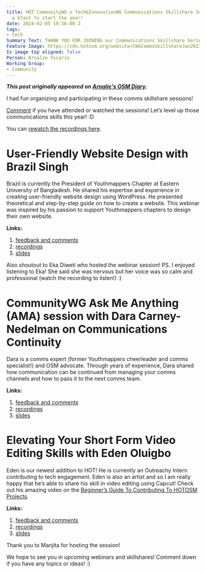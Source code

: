 ```yaml
---
title: HOT CommunityWG x Tech&InnovationWG Communications Skillshare Series - what
  a blast to start the year!
date: 2024-02-05 19:56:00 Z
tags:
- tech
Summary Text: THANK YOU FOR JOINING our Communications Skillshare Series!
Feature Image: https://cdn.hotosm.org/website/CWGCommsSkillshareJan2023C.png
Is image top aligned: false
Person: Arnalie Vicario
Working Group:
- Community
---
```


***This post originally appeared on [Arnalie's OSM Diary](https://www.openstreetmap.org/user/arnalielsewhere/diary/403392).***

I had fun organizing and participating in these comms skillshare sessions!

[Comment](https://www.openstreetmap.org/user/arnalielsewhere/diary/403392) if you have attended or watched the sessions! Let’s level up those communications skills this year! :D

You can [rewatch the recordings here](http://tinyurl.com/CommunityWG-2024JanWebinars).

# User-Friendly Website Design with Brazil Singh

Brazil is currently the President of Youthmappers Chapter at Eastern University of Bangladesh. He shared his expertise and experience in creating user-friendly website design using WordPress. He presented theoretical and step-by-step guide on how to create a website. This webinar was inspired by his passion to support Youthmappers chapters to design their own website.

**Links:**

1. [feedback and comments](https://loomio.hotosm.org/d/LNXYB2lU/)
2. [recordings](https://www.youtube.com/watch?v=O9FmQPWJE9M)
3. [slides](https://www.canva.com/design/DAF6GzKB63w/AXktfM_zqSgPRU-8Er7CCQ/view?utm_content=DAF6GzKB63w&utm_campaign=designshare&utm_medium=link&utm_source=editor)

Also shoutout to Eka Diweti who hosted the webinar session! PS. I enjoyed listening to Eka! She said she was nervous but her voice was so calm and professional (watch the recording to listen!) :)

# CommunityWG Ask Me Anything (AMA) session with Dara Carney-Nedelman on Communications Continuity

Dara is a comms expert (former Youthmappers cheerleader and comms specialist!) and OSM advocate. Through years of experience, Dara shared how communication can be continued from managing your comms channels and how to pass it to the next comms team.

**Links:**

1. [feedback and comments](https://loomio.hotosm.org/d/WA1x7c80/)
2. [recordings](https://www.youtube.com/watch?v=9MD1PehAi9U)
3. [slides](https://www.canva.com/design/DAF6GzKB63w/AXktfM_zqSgPRU-8Er7CCQ/view?utm_content=DAF6GzKB63w&utm_campaign=designshare&utm_medium=link&utm_source=editor)

# Elevating Your Short Form Video Editing Skills with Eden Oluigbo

Eden is our newest addition to HOT! He is currently an Outreachy Intern contributing to tech engagement. Eden is also an artist and so I am really happy that he’s able to share his skill in video editing using Capcut! Check out his amazing video on the [Beginner’s Guide To Contributing To HOTOSM Projects](https://youtu.be/gnr7mMSDCS4).

**Links:**

1. [feedback and comments](https://loomio.hotosm.org/d/uZzL92Dl/)
2. [recordings](https://www.youtube.com/watch?v=7DJsN1meXKw)
3. [slides](https://docs.google.com/presentation/d/1TfwqgIi4Is_f_HwUosIGmTvKVIx0fxZRRFq_Ba0GXFM/edit#slide=id.g2905101aaeb_0_0)

Thank you to Manjita for hosting the session!

We hope to see you in upcoming webinars and skillshares! Comment down if you have any topics or ideas! :)